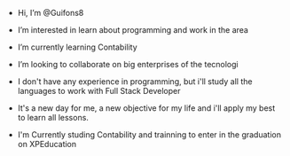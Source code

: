 - Hi, I’m @Guifons8
- I’m interested in learn about programming and work in the area
- I’m currently learning Contability 
- I’m looking to collaborate on big enterprises of the tecnologi

- I don't have any experience in programming, but i'll study all the languages to work with Full Stack Developer 
- It's a new day for me, a new objective for my life and i'll apply my best to learn all lessons.

- I'm Currently studing Contability and trainning to enter in the graduation on XPEducation
